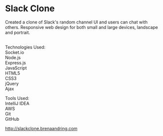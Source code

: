 <h1>Slack Clone</h1>
Created a clone of Slack's random channel UI and users can chat with others. 
Responsive web design for both small and 
large devices, landscape and portrait.

<br>Technologies Used:
<br>Socket.io
<br>Node.js
<br>Express.js
<br>JavaScript
<br>HTML5
<br>CSS3
<br>jQuery
<br>Ajax

<p>Tools Used:
<br>IntelliJ IDEA
<br>AWS
<br>Git
<br>GitHub

http://slackclone.brenaandring.com

